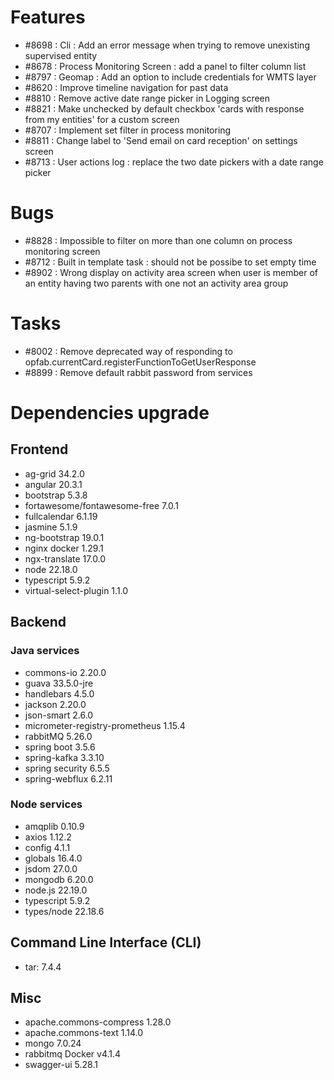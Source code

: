 
# Features

- #8698 : Cli : Add an error message when trying to remove unexisting supervised entity
- #8678 : Process Monitoring Screen : add a panel to filter column list
- #8797 : Geomap : Add an option to include credentials for WMTS layer
- #8620 : Improve timeline navigation for past data
- #8810 : Remove active date range picker in Logging screen
- #8821 : Make unchecked by default checkbox 'cards with response from my entities' for a custom screen
- #8707 : Implement set filter in process monitoring
- #8811 : Change label to 'Send email on card reception' on settings screen
- #8713 : User actions log : replace the two date pickers with a date range picker



# Bugs

- #8828 : Impossible to filter on more than one column on process monitoring screen
- #8712 : Built in template task : should not be possibe to set empty time
- #8902 : Wrong display on activity area screen when user is member of an entity having two parents with one not an activity area group


# Tasks

- #8002 : Remove deprecated way of responding to opfab.currentCard.registerFunctionToGetUserResponse
- #8899 : Remove default rabbit password from services

  
# Dependencies upgrade

## Frontend

- ag-grid 34.2.0
- angular 20.3.1
- bootstrap 5.3.8
- fortawesome/fontawesome-free 7.0.1
- fullcalendar 6.1.19
- jasmine 5.1.9
- ng-bootstrap 19.0.1
- nginx docker 1.29.1
- ngx-translate 17.0.0
- node 22.18.0
- typescript 5.9.2
- virtual-select-plugin 1.1.0

## Backend 


### Java services 

- commons-io 2.20.0
- guava 33.5.0-jre
- handlebars 4.5.0
- jackson 2.20.0
- json-smart 2.6.0
- micrometer-registry-prometheus 1.15.4
- rabbitMQ 5.26.0
- spring boot 3.5.6
- spring-kafka 3.3.10
- spring security 6.5.5
- spring-webflux 6.2.11


  
### Node services

- amqplib 0.10.9
- axios 1.12.2
- config 4.1.1
- globals 16.4.0
- jsdom 27.0.0
- mongodb 6.20.0
- node.js 22.19.0
- typescript 5.9.2
- types/node 22.18.6

## Command Line Interface (CLI)

- tar: 7.4.4


## Misc

- apache.commons-compress 1.28.0
- apache.commons-text 1.14.0
- mongo 7.0.24
- rabbitmq Docker v4.1.4 
- swagger-ui 5.28.1




